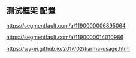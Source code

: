 

 ## 测试框架 配置

 https://segmentfault.com/a/1190000006895064
 
 https://segmentfault.com/a/1190000014010986
 
 https://wy-ei.github.io/2017/02/karma-usage.html
